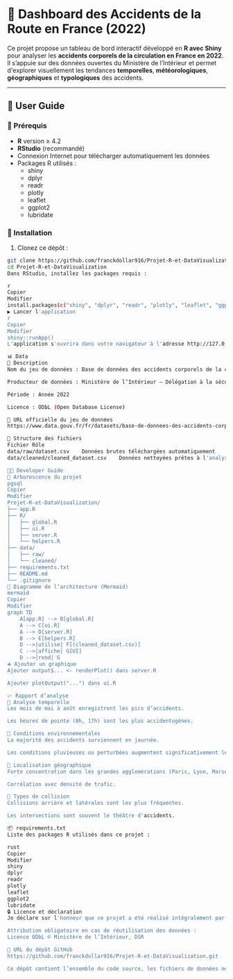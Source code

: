 # 🚗 Dashboard des Accidents de la Route en France (2022)

Ce projet propose un tableau de bord interactif développé en **R avec Shiny** pour analyser les **accidents corporels de la circulation en France en 2022**. Il s’appuie sur des données ouvertes du Ministère de l’Intérieur et permet d'explorer visuellement les tendances **temporelles**, **météorologiques**, **géographiques** et **typologiques** des accidents.

---

## 📘 User Guide

### 🧰 Prérequis

- **R** version ≥ 4.2
- **RStudio** (recommandé)
- Connexion Internet pour télécharger automatiquement les données
- Packages R utilisés :
  - shiny
  - dplyr
  - readr
  - plotly
  - leaflet
  - ggplot2
  - lubridate

### 🔧 Installation

1. Clonez ce dépôt :

```bash
git clone https://github.com/franckdollar916/Projet-R-et-DataVisualization.git
cd Projet-R-et-DataVisualization
Dans RStudio, installez les packages requis :

r
Copier
Modifier
install.packages(c("shiny", "dplyr", "readr", "plotly", "leaflet", "ggplot2", "lubridate"))
▶️ Lancer l'application
r
Copier
Modifier
shiny::runApp()
L'application s'ouvrira dans votre navigateur à l'adresse http://127.0.0.1:xxxx

📊 Data
📝 Description
Nom du jeu de données : Base de données des accidents corporels de la circulation

Producteur de données : Ministère de l’Intérieur – Délégation à la sécurité routière (DSR)

Période : Année 2022

Licence : ODbL (Open Database License)

🔗 URL officielle du jeu de données
https://www.data.gouv.fr/fr/datasets/base-de-donnees-des-accidents-corporels-de-la-circulation/

📂 Structure des fichiers
Fichier	Rôle
data/raw/dataset.csv	Données brutes téléchargées automatiquement
data/cleaned/cleaned_dataset.csv	Données nettoyées prêtes à l'analyse

🧑‍💻 Developer Guide
📁 Arborescence du projet
pgsql
Copier
Modifier
Projet-R-et-DataVisualization/
├── app.R
├── R/
│   ├── global.R
│   ├── ui.R
│   ├── server.R
│   └── helpers.R
├── data/
│   ├── raw/
│   └── cleaned/
├── requirements.txt
├── README.md
└── .gitignore
🧠 Diagramme de l’architecture (Mermaid)
mermaid
Copier
Modifier
graph TD
    A[app.R] --> B[global.R]
    A --> C[ui.R]
    A --> D[server.R]
    B --> E[helpers.R]
    D -->|utilise| F[(cleaned_dataset.csv)]
    C -->|affiche| G[UI]
    D -->|rend| G
➕ Ajouter un graphique
Ajouter output$... <- renderPlot() dans server.R

Ajouter plotOutput("...") dans ui.R

📈 Rapport d’analyse
🔹 Analyse temporelle
Les mois de mai à août enregistrent les pics d’accidents.

Les heures de pointe (8h, 17h) sont les plus accidentogènes.

🔹 Conditions environnementales
La majorité des accidents surviennent en journée.

Les conditions pluvieuses ou perturbées augmentent significativement les risques.

🔹 Localisation géographique
Forte concentration dans les grandes agglomérations (Paris, Lyon, Marseille).

Corrélation avec densité de trafic.

🔹 Types de collision
Collisions arrière et latérales sont les plus fréquentes.

Les intersections sont souvent le théâtre d'accidents.

📦 requirements.txt
Liste des packages R utilisés dans ce projet :

rust
Copier
Modifier
shiny
dplyr
readr
plotly
leaflet
ggplot2
lubridate
🔒 Licence et déclaration
Je déclare sur l'honneur que ce projet a été réalisé intégralement par moi-même dans le cadre d'un travail académique, à l'exception des lignes de code standards provenant des documentations officielles des packages R mentionnés.

Attribution obligatoire en cas de réutilisation des données :
Licence ODbL © Ministère de l’Intérieur, DSR

🔗 URL du dépôt GitHub
https://github.com/franckdollar916/Projet-R-et-DataVisualization.git

Ce dépôt contient l’ensemble du code source, les fichiers de données nettoyées, les scripts et la documentation nécessaires à l’exécution du projet.
